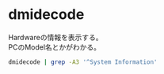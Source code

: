 # dmidecode

Hardwareの情報を表示する。  
PCのModel名とかがわかる。

```sh
dmidecode | grep -A3 '^System Information'
```